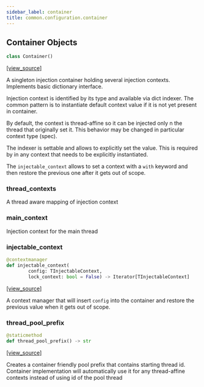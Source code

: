 ```yaml
---
sidebar_label: container
title: common.configuration.container
---
```


## Container Objects

```python
class Container()
```

[[view_source]](https://github.com/dlt-hub/dlt/blob/f0690715274590fc4cacf1165e3661aaa7af1c15/dlt/common/configuration/container.py#L17)

A singleton injection container holding several injection contexts. Implements basic dictionary interface.

Injection context is identified by its type and available via dict indexer. The common pattern is to instantiate default context value
if it is not yet present in container.

By default, the context is thread-affine so it can be injected only n the thread that originally set it. This behavior may be changed
in particular context type (spec).

The indexer is settable and allows to explicitly set the value. This is required by in any context that needs to be explicitly instantiated.

The `injectable_context` allows to set a context with a `with` keyword and then restore the previous one after it gets out of scope.

### thread\_contexts

A thread aware mapping of injection context

### main\_context

Injection context for the main thread

### injectable\_context

```python
@contextmanager
def injectable_context(
        config: TInjectableContext,
        lock_context: bool = False) -> Iterator[TInjectableContext]
```

[[view_source]](https://github.com/dlt-hub/dlt/blob/f0690715274590fc4cacf1165e3661aaa7af1c15/dlt/common/configuration/container.py#L147)

A context manager that will insert `config` into the container and restore the previous value when it gets out of scope.

### thread\_pool\_prefix

```python
@staticmethod
def thread_pool_prefix() -> str
```

[[view_source]](https://github.com/dlt-hub/dlt/blob/f0690715274590fc4cacf1165e3661aaa7af1c15/dlt/common/configuration/container.py#L194)

Creates a container friendly pool prefix that contains starting thread id. Container implementation will automatically use it
for any thread-affine contexts instead of using id of the pool thread

